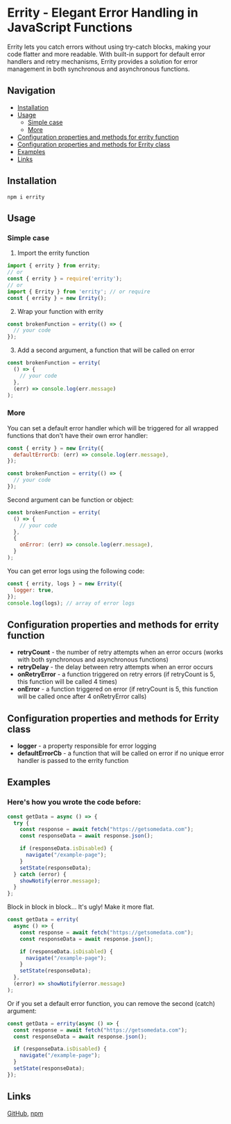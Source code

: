 # Errity - Elegant Error Handling in JavaScript Functions

Errity lets you catch errors without using try-catch blocks, making your code flatter and more readable. With built-in support for default error handlers and retry mechanisms, Errity provides a solution for error management in both synchronous and asynchronous functions.

## Navigation

- [Installation](#installation)
- [Usage](#usage)
  - [Simple case](#simple-case)
  - [More](#more)
- [Configuration properties and methods for errity function](#configuration-properties-and-methods-for-errity-function)
- [Configuration properties and methods for Errity class](#configuration-properties-and-methods-for-errity-class)
- [Examples](#examples)
- [Links](#links)

## Installation

```shell
npm i errity
```

## Usage

### Simple case

1. Import the errity function

```javascript
import { errity } from errity;
// or
const { errity } = require('errity');
// or
import { Errity } from 'errity'; // or require
const { errity } = new Errity();
```

2. Wrap your function with errity

```javascript
const brokenFunction = errity(() => {
  // your code
});
```

3. Add a second argument, a function that will be called on error

```javascript
const brokenFunction = errity(
  () => {
    // your code
  },
  (err) => console.log(err.message)
);
```

### More

You can set a default error handler which will be triggered for all wrapped functions that don't have their own error handler:

```javascript
const { errity } = new Errity({
  defaultErrorCb: (err) => console.log(err.message),
});

const brokenFunction = errity(() => {
  // your code
});
```

Second argument can be function or object:

```javascript
const brokenFunction = errity(
  () => {
    // your code
  },
  {
    onError: (err) => console.log(err.message),
  }
);
```

You can get error logs using the following code:

```javascript
const { errity, logs } = new Errity({
  logger: true,
});
console.log(logs); // array of error logs
```

## Configuration properties and methods for errity function

- **retryCount** - the number of retry attempts when an error occurs (works with both synchronous and asynchronous functions)
- **retryDelay** - the delay between retry attempts when an error occurs
- **onRetryError** - a function triggered on retry errors (if retryCount is 5, this function will be called 4 times)
- **onError** - a function triggered on error (if retryCount is 5, this function will be called once after 4 onRetryError calls)

## Configuration properties and methods for Errity class

- **logger** - a property responsible for error logging
- **defaultErrorCb** - a function that will be called on error if no unique error handler is passed to the errity function

## Examples

### Here's how you wrote the code before:

```javascript
const getData = async () => {
  try {
    const response = await fetch("https://getsomedata.com");
    const responseData = await response.json();

    if (responseData.isDisabled) {
      navigate("/example-page");
    }
    setState(responseData);
  } catch (error) {
    showNotify(error.message);
  }
};
```

Block in block in block... It's ugly! Make it more flat.

```javascript
const getData = errity(
  async () => {
    const response = await fetch("https://getsomedata.com");
    const responseData = await response.json();

    if (responseData.isDisabled) {
      navigate("/example-page");
    }
    setState(responseData);
  },
  (error) => showNotify(error.message)
);
```

Or if you set a default error function, you can remove the second (catch) argument:

```javascript
const getData = errity(async () => {
  const response = await fetch("https://getsomedata.com");
  const responseData = await response.json();

  if (responseData.isDisabled) {
    navigate("/example-page");
  }
  setState(responseData);
});
```

## Links

[GitHub](https://github.com/arkpow1/errity), [npm](https://www.npmjs.com/package/errity)

